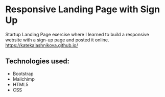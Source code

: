# Responsive Landing Page with Sign Up
Startup Landing Page exercise where I learned to build a responsive website with a sign-up page and posted it online. https://katekalashnikova.github.io/
## Technologies used:
* Bootstrap
* Mailchimp
* HTML5
* CSS
